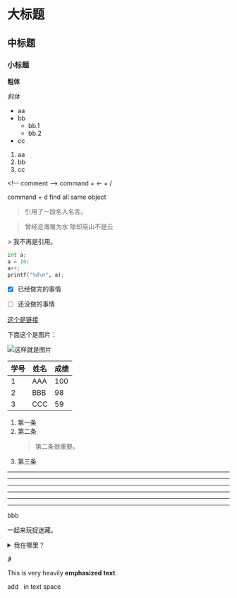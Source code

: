 
# 大标题

## 中标题

### 小标题

**粗体**

*斜体*

- aa
- bb
  - bb.1
  - bb.2
- cc

1. aa
2. bb
3. cc

\<!-- comment -->
command + <- + /

command + d find all same object

> 引用了一段名人名言。

> 曾经沧海难为水
除却巫山不是云

\> 我不再是引用。


```py
int a;
a = 10;
a++;
printf("%d\n", a);
```

- [x] 已经做完的事情
- [ ] 还没做的事情



[这个是链接](http://www.baidu.com/)

下面这个是图片：

![这样就是图片](http://y.gtimg.cn/music/photo_new/T002R300x300M000000C4fZU14IubU_1.jpg)



学号 | 姓名 | 成绩
--- | --- | ---
1 | AAA | 100
2 | BBB | 98
3 | CCC | 59

1. 第一条
2. 第二条
   > 第二条很重要。
1. 第三条

* * *

***

*****

- - -

---------------------------------------

***
bbb


一起来玩捉迷藏。

<details>
<summary>我在哪里？</summary>

> 被你发现了。

</details>

$\vartheta$

This is very heavily **emphasized** __text__.


add &nbsp; in text space
